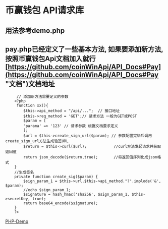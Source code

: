 #  币赢钱包 API请求库
## 用法参考demo.php
## pay.php已经定义了一些基本方法, 如果要添加新方法,按照币赢钱包Api文档加入就行 [https://github.com/coinWinApi/API_Docs#Pay](https://github.com/coinWinApi/API_Docs#Pay "文档")文档地址
~~~
     // 添加新方法需要定义的参数
    <?php
   	 function xx(){
		$this->api_method = "/api/...";  // 接口地址
		$this->req_method = 'GET';// 请求方法 一般为GET或POST 
		$param = [
		'parama' => '123' // 请求参数 根据文档要求定义
		];
		$url = $this->create_sign_url($param); // 参数配置完毕后调用create_sign_url方法生成验签URL 
		$return = $this->curl($url);			//curl方法发起请求并获取返回值
		return json_decode($return,true);		//将返回值序列化成json格式
	}	
	//生成签名
	private function create_sig($param) {
		$sign_param_1 = $this->url.$this->api_method."?".implode('&', $param);
		//echo $sign_param_1;
		$signature = hash_hmac('sha256', $sign_param_1, $this->secretKey, true);
		return base64_encode($signature);
	}
    ?>
~~~
[PHP-Demo](https://github.com/coinWinApi/Api-PHP-Demo "Demo")

